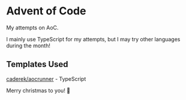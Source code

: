 # Advent of Code
My attempts on AoC.

I mainly use TypeScript for my attempts, but I may try other languages during the month!

## Templates Used
[caderek/aocrunner](https://github.com/caderek/aocrunner) - TypeScript

Merry christmas to you! 🎄
